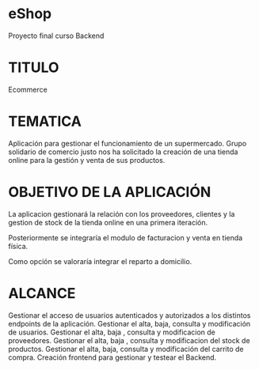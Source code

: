 # eShop
Proyecto final curso Backend 

# TITULO
Ecommerce

# TEMATICA
Aplicación para gestionar el funcionamiento de un supermercado. Grupo solidario de comercio justo nos ha solicitado la creación de una tienda online para la gestión y venta de sus productos. 

# OBJETIVO DE LA APLICACIÓN
La aplicacion gestionará la relación con los proveedores, clientes y la gestion de stock de la tienda
online en una primera iteración. 

Posteriormente se integraría el modulo de facturacion y venta en tienda física.

Como opción se valoraría integrar el reparto a domicilio.

# ALCANCE
Gestionar el acceso de usuarios autenticados y autorizados a los distintos endpoints de la aplicación.
Gestionar el alta, baja, consulta y modificación de usuarios.
Gestionar el alta, baja , consulta y modificacion de proveedores.
Gestionar el alta, baja , consulta y modificacion del stock de productos.
Gestionar el alta, baja, consulta y modificación del carrito de compra.
Creación frontend para gestionar y testear el Backend.
